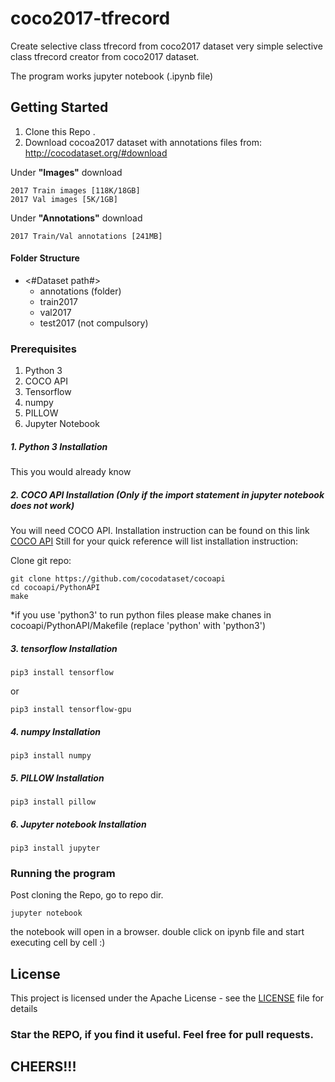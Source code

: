 # coco2017-tfrecord
Create selective class tfrecord from coco2017 dataset
very simple selective class tfrecord creator from coco2017 dataset.

The program works jupyter notebook (.ipynb file)

## Getting Started

1. Clone this Repo .
2. Download cocoa2017 dataset with annotations files from:
http://cocodataset.org/#download

Under **"Images"** download 
```
2017 Train images [118K/18GB]
2017 Val images [5K/1GB]
```

Under **"Annotations"** download 
```
2017 Train/Val annotations [241MB]
```
#### Folder Structure
 - <#Dataset path#>
	 - annotations (folder)
	 - train2017
	 - val2017
	 - test2017 (not compulsory)

### Prerequisites

1. Python 3
2. COCO API
3. Tensorflow
4. numpy
5. PILLOW
6. Jupyter Notebook 

##### 1. Python 3 Installation
This you would already know

##### 2. COCO API Installation (Only if the import statement in jupyter notebook does not work)
You will need COCO API. Installation instruction can be found on this link [COCO API](https://github.com/cocodataset/cocoapi)
Still for your quick reference will list installation instruction:

Clone git repo:
```
git clone https://github.com/cocodataset/cocoapi
cd cocoapi/PythonAPI
make
```
*if you use 'python3' to run python files please make chanes in cocoapi/PythonAPI/Makefile (replace 'python' with 'python3')

##### 3. tensorflow Installation
```
pip3 install tensorflow
```
or 
```
pip3 install tensorflow-gpu
```

##### 4. numpy Installation
```
pip3 install numpy
```

##### 5. PILLOW Installation
```
pip3 install pillow
```

##### 6. Jupyter notebook Installation
```
pip3 install jupyter
```

### Running the program

Post cloning the Repo, go to repo dir.

```
jupyter notebook
```
the notebook will open in a browser. double click on ipynb file and start executing cell by cell :)

## License

This project is licensed under the Apache License - see the [LICENSE](LICENSE) file for details

### Star the REPO, if you find it useful. Feel free for pull requests.
## CHEERS!!! 

